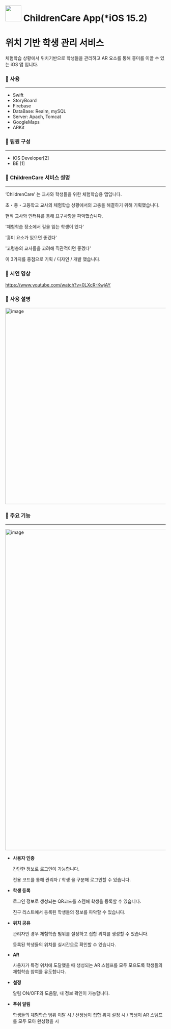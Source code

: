 # <img src="https://github.com/TeamMeloMeter/MeloMeter/assets/111224287/d07bfc76-8849-4053-b418-15413e75bec6" width="50" height="50"/> ChildrenCare App(*iOS 15.2)
# 위치 기반 학생 관리 서비스
체험학습 상황에서 위치기반으로 학생들을 관리하고 AR 요소를 통해 흥미를 이끌 수 있는 iOS 앱 입니다.


### 📌 사용

---
- Swift
- StoryBoard
- Firebase
- DataBase: Realm, mySQL
- Server: Apach, Tomcat
- GoogleMaps
- ARKit

### 📌 팀원 구성

---

- iOS Developer[2]
- BE [1]

### 📌 ChildrenCare 서비스 설명

---

‘ChildrenCare’ 는 교사와 학생들을 위한 체험학습용 앱입니다.

초・중・고등학교 교사의 체험학습 상황에서의 고충을 해결하기 위해 기획했습니다.

현직 교사와 인터뷰를 통해 요구사항을 파악했습니다.

'체험학습 장소에서 길을 잃는 학생이 있다'

'흥미 요소가 있으면 좋겠다'

'고령층의 교사들을 고려해 직관적이면 좋겠다'

이 3가지를 중점으로 기획 / 디자인 / 개발 했습니다.

### 📌 시연 영상

https://www.youtube.com/watch?v=0LXcR-KwjAY

### 📌 사용 설명

<img width="617" alt="image" src="https://github.com/HyunTaekO/ChildrenCare_ios/assets/111224287/94d424f5-e9c3-4041-b14e-eb8b857221e1">

### 📌 주요 기능

---

<img width="1010" alt="image" src="https://github.com/TeamMeloMeter/MeloMeter/assets/111224287/b33e23dc-9ead-4aa1-9d38-0ee09e420c2d">

- **사용자 인증**
    
    간단한 정보로 로그인이 가능합니다.
  
    전용 코드를 통해 관리자 / 학생 을 구분해 로그인할 수 있습니다.
  
    
- **학생 등록**
    
    로그인 정보로 생성되는 QR코드를 스캔해 학생을 등록할 수 있습니다.
    
    친구 리스트에서 등록된 학생들의 정보를 파악할 수 있습니다.
    
- **위치 공유**

    관리자인 경우 체험학습 범위를 설정하고 집합 위치를 생성할 수 있습니다.

    등록된 학생들의 위치를 실시간으로 확인할 수 있습니다.
    
- **AR**
    
     사용자가 특정 위치에 도달했을 때 생성되는 AR 스템프를 모두 모으도록 학생들의 체험학습 참여를 유도합니다.
   
- **설정**
    
     알림 ON/OFF와 도움말, 내 정보 확인이 가능합니다.
    
- **푸쉬 알림**
    
     학생들의 체험학습 범위 이탈 시 / 선생님이 집합 위치 설정 시 / 학생이 AR 스템프를 모두 모아 완성했을 시 
   
